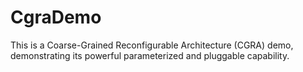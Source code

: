 # CgraDemo
This is a Coarse-Grained Reconfigurable Architecture (CGRA) demo, demonstrating its powerful parameterized and pluggable capability.
